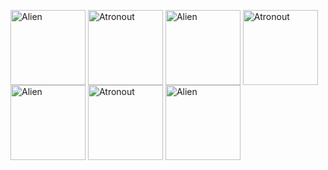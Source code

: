 
<img src="https://cdn.shopify.com/s/files/1/0024/4370/6412/products/TheAlienSticker-ProductImage_600x.jpg?v=1590186413" align="center" 
alt="Alien" width="120">
<img src="https://cdn.shopify.com/s/files/1/0024/4370/6412/products/The_Standing_Astronaut_Sticker_-_Product_Image_600x.jpg?v=1557794327" align="center"
alt="Atronout" width="120">
<img src="https://cdn.shopify.com/s/files/1/0024/4370/6412/products/TheAlienSticker-ProductImage_600x.jpg?v=1590186413" align="center" 
alt="Alien" width="120">
<img src="https://cdn.shopify.com/s/files/1/0024/4370/6412/products/The_Standing_Astronaut_Sticker_-_Product_Image_600x.jpg?v=1557794327" align="center"
alt="Atronout" width="120">
<img src="https://cdn.shopify.com/s/files/1/0024/4370/6412/products/TheAlienSticker-ProductImage_600x.jpg?v=1590186413" align="center" 
alt="Alien" width="120">
<img src="https://cdn.shopify.com/s/files/1/0024/4370/6412/products/The_Standing_Astronaut_Sticker_-_Product_Image_600x.jpg?v=1557794327" align="center"
alt="Atronout" width="120">
<img src="https://cdn.shopify.com/s/files/1/0024/4370/6412/products/TheAlienSticker-ProductImage_600x.jpg?v=1590186413" align="center" 
alt="Alien" width="120">
